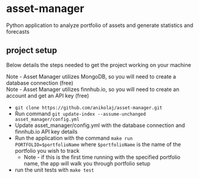 # asset-manager
Python application to analyze portfolio of assets and generate statistics and forecasts


## project setup
Below details the steps needed to get the project working on your machine

Note - Asset Manager utilizes MongoDB, so you will need to create a database connection (free)  
Note - Asset Manager utilizes finnhub.io, so you will need to create an account and get an API key (free)
- ```git clone https://github.com/anikolaj/asset-manager.git```
- Run command ```git update-index --assume-unchanged asset_manager/config.yml```
- Update asset_manager/config.yml with the database connection and finnhub.io API key details
- Run the application with the command ```make run PORTFOLIO=$portfolioName``` where ```$portfolioName``` is the name of the portfolio you wish to track
	- Note - if this is the first time running with the specified portfolio name, the app will walk you through portfolio setup
- run the unit tests with ```make test```